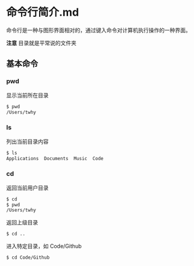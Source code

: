 # 命令行简介.md

命令行是一种与图形界面相对的，通过键入命令对计算机执行操作的一种界面。

**注意** 目录就是平常说的文件夹

## 基本命令
### pwd
显示当前所在目录
```bash
$ pwd
/Users/twhy
```

### ls
列出当前目录内容
```bash
$ ls
Applications  Documents	 Music  Code
```
### cd
返回当前用户目录
```bash
$ cd
$ pwd
/Users/twhy
```
返回上级目录
```bash
$ cd ..
```
进入特定目录，如 Code/Github
```bash
$ cd Code/Github
```

